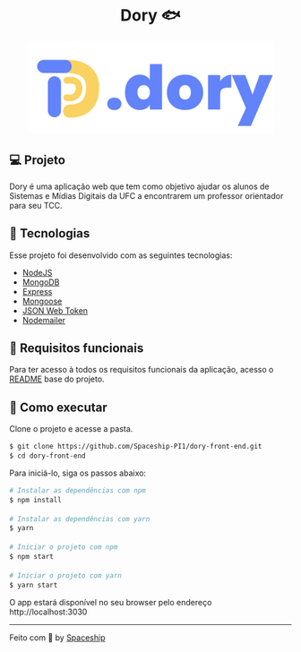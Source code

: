 <h1 align="center">Dory 🐟</h1>

<div align="center">
  <a href="*"><img title="Dory" src="logo.svg" style="width: 440px;" /></a>
</div>

## :computer: Projeto

Dory é uma aplicação web que tem como objetivo ajudar os alunos de Sistemas e Mídias Digitais da UFC a encontrarem um professor orientador para seu TCC.

## 🧪 Tecnologias

Esse projeto foi desenvolvido com as seguintes tecnologias:

- [NodeJS](https://nodejs.org/en/)
- [MongoDB](https://www.mongodb.com/)
- [Express](https://expressjs.com/)
- [Mongoose](https://mongoosejs.com/)
- [JSON Web Token](https://jwt.io/introduction)
- [Nodemailer](https://nodemailer.com/about/)

## :pushpin: Requisitos funcionais

Para ter acesso à todos os requisitos funcionais da aplicação, acesso o [README](https://github.com/Spaceship-PI1/sobre-dory/blob/main/README.md) base do projeto.

## 🚀 Como executar

Clone o projeto e acesse a pasta.

```bash
$ git clone https://github.com/Spaceship-PI1/dory-front-end.git
$ cd dory-front-end
```

Para iniciá-lo, siga os passos abaixo:
```bash
# Instalar as dependências com npm
$ npm install

# Instalar as dependências com yarn
$ yarn 

# Iniciar o projeto com npm
$ npm start

# Iniciar o projeto com yarn
$ yarn start
```

O app estará disponível no seu browser pelo endereço http://localhost:3030

---

Feito com 💜 by [Spaceship](https://github.com/Spaceship-PI1)
